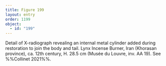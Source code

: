 ```yaml
---
title: Figure 199
layout: entry
order: 1199
object:
  - id: "199"
---
```


Detail of X-radiograph revealing an internal metal cylinder added during restoration to join the body and tail. Lynx Incense Burner, Iran (Khorasan province), ca. 12th century, H. 28.5 cm (Musée du Louvre, inv. AA 19). See %%Collinet 2021%%.
